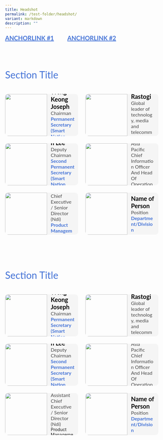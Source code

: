 ```yaml
---
title: Headshot
permalink: /test-folder/headshot/
variant: markdown
description: ""
---
```

<style>
    .iso-template h3 {
        color: #4372D6;
        font-family: Lato;
        font-size: 32px;
        font-style: normal;
        font-weight: 400;
        line-height: normal;
        margin-bottom: 0px;
    }

    .iso-template h4 {
        color: #4372D6;
        font-family: Lato;
        font-size: 26px;
        font-style: normal;
        font-weight: 400;
        line-height: normal;
        margin-bottom: 0px;
    }

    .iso-template h5 {
        color: #4372D6;
        font-family: Lato;
        font-size: 24px;
        font-style: normal;
        font-weight: 400;
        line-height: normal;
        margin-bottom: 0px;
    }

    .iso-template .body-text-regular {
        color: #484848;
        font-family: Lato;
        font-size: 20px;
        font-style: normal;
        font-weight: 400;
        line-height: normal;
    }

    .iso-template .body-text-small {
        color: #484848;
        font-family: Lato;
        font-size: 16px;
        font-style: normal;
        font-weight: 400;
        line-height: normal;
    }

    .iso-template .body-text-bold {
        color: #000;
        font-family: Lato;
        font-size: 20px;
        font-style: normal;
        font-weight: 700;
        line-height: normal;
    }

    .iso-template .body-text-small-bold {
        color: #4372D6;
        font-family: Lato;
        font-size: 16px;
        font-style: normal;
        font-weight: 700;
        line-height: normal;
    }

    .iso-template .anchorlink {
        color: #4372D6;
        font-family: Lato;
        font-size: 20px;
        font-style: normal;
        font-weight: 700;
        line-height: normal;
        text-decoration-line: underline;
    }

    .iso-template .button-default {
        width: auto;
        height: auto;
        padding: 15px 20px;
        border-radius: 8px;
        border: 1px solid #4372D6;
        color: #4372D6;
        font-family: Lato;
        font-size: 16px;
        font-style: normal;
        font-weight: 700;
        line-height: normal;
        text-transform: uppercase;
        cursor: pointer;
        display: inline-block;
    }

    .iso-template .button-blue {
        width: auto;
        height: auto;
        padding: 15px 20px;
        border-radius: 8px;
        border: 1px solid #4372D6;
        color: #fff;
        background-color: #4372D6;
        font-family: Lato;
        font-size: 16px;
        font-style: normal;
        font-weight: 700;
        line-height: normal;
        text-transform: uppercase;
        cursor: pointer;
        display: inline-block;
    }

    .iso-template .button-blue > svg {
        display: inline;
        margin-left: 15px
    }

    @media only screen and (max-width: 768px) {
        .iso-template h3 {
            font-size: 28px;
        }

        .iso-template h4 {
            font-size: 24px;
        }

        .iso-template h5 {
            font-size: 22px;
        }
    }
</style>
<style>
    .headshot-template {
        width: 100%;
        display: flex;
        flex-direction: column;
    }

    .headshot-template .section {
        width: 100%;
        position: relative;
    }

    .headshot-template .section.anchor-links {
        display: flex;
        flex-direction: row;
        text-align: left;
    }

    .headshot-template .section.anchor-links a {
        margin-bottom: 0px;
        margin-right: 44px;
    }

    .headshot-template .section.page-title {
        text-align: left;
        margin: 44px 0px;
    }

    .headshot-template .headshot-item {
        width: calc(50% - 12px);
        height: 138px;
        border-radius: 10px;
        float: left;
        overflow: hidden;
        margin-bottom: 24px;
    }

    .headshot-template .headshot-item:nth-of-type(odd) {
        margin-right: 12px;
    }

    .headshot-template .headshot-item:nth-of-type(even) {
        margin-left: 12px;
    }

    .headshot-template .headshot-item > img {
        width: 138px;
        height: 138px;
        float: left
    }

    .headshot-template .headshot-item .headshot-details {
        width: calc(100% - 138px);
        height: 138px;
        float: left;
        display: flex;
        flex-direction: column;
        position: relative;
        box-sizing: border-box;
        padding: 12px;
        justify-content: center;
        background-color: #f5f5f5;
    }

    .headshot-template .headshot-item .headshot-details .headshot-name {
        width: 100%;
        height: auto;
    }

    .headshot-template .headshot-item .headshot-details .headshot-title {
        width: 100%;
        height: auto;
    }

    .headshot-template .headshot-item .headshot-details .headshot-department {
        width: 100%;
        height: auto;
    }

    @media only screen and (max-width: 768px) {
        .headshot-template .section.anchor-links {
            flex-direction: column;
        }

        .headshot-template .section.anchor-links a {
            margin-bottom: 4px;
            margin-right: 0px;
            width: 100%;
        }

        .headshot-template .section.page-title {
            margin: 47px 0px 32px;
        }

        .headshot-template .headshot-item {
            width: 100%;
            height: auto;
            margin-bottom: 32px;
        }

        .headshot-template .headshot-item:nth-of-type(odd),
        .headshot-template .headshot-item:nth-of-type(even) {
            margin-right: 0px;
            margin-left: 0px;
        }

        .headshot-template .headshot-item > img {
            width: 100%;
            height: auto;
        }

        .headshot-template .headshot-item .headshot-details {
            width: 100%;
            height: auto;
        }
    }
</style>

<div class="iso-template headshot-template">
    <div class="section anchor-links">
        <a class="anchorlink" href="#anchorlink-1">ANCHORLINK #1</a>
        <a class="anchorlink" href="#anchorlink-2">ANCHORLINK #2</a>
    </div>
    <div class="section page-title">
        <h3>Section Title</h3>
    </div>
    <div class="section headshot-items-container">
        <div class="headshot-item">
            <img alt="" src="https://developers.elementor.com/docs/assets/img/elementor-placeholder-image.png">
            <div class="headshot-details">
                <div class="headshot-name">
                    <span class="body-text-bold">Mr Leong Weng Keong Joseph</span>
                </div>
                <div class="headshot-title">
                    <span class="body-text-small">Chairman</span>
                </div>
                <div class="headshot-department">
                    <span class="body-text-small-bold">Permanent Secretary (Smart Nation and Digital Government)</span>
                </div>
            </div>
        </div>
        <div class="headshot-item">
            <img alt="" src="https://developers.elementor.com/docs/assets/img/elementor-placeholder-image.png">
            <div class="headshot-details">
                <div class="headshot-name">
                    <span class="body-text-bold">Ms Vaishali Rastogi</span>
                </div>
                <div class="headshot-title">
                    <span class="body-text-small">Global leader of technology, media and telecommunications business</span>
                </div>
                <div class="headshot-department">
                    <span class="body-text-small-bold">BCG</span>
                </div>
            </div>
        </div>
        <div class="headshot-item">
            <img alt="" src="https://developers.elementor.com/docs/assets/img/elementor-placeholder-image.png">
            <div class="headshot-details">
                <div class="headshot-name">
                    <span class="body-text-bold">Mr Augustin Lee</span>
                </div>
                <div class="headshot-title">
                    <span class="body-text-small">Deputy Chairman</span>
                </div>
                <div class="headshot-department">
                    <span class="body-text-small-bold">Second Permanent Secretary (Smart Nation and Digital Government Group)</span>
                </div>
            </div>
        </div>
        <div class="headshot-item">
            <img alt="" src="https://developers.elementor.com/docs/assets/img/elementor-placeholder-image.png">
            <div class="headshot-details">
                <div class="headshot-name">
                    <span class="body-text-bold">Ms Stacey N. Lacy</span>
                </div>
                <div class="headshot-title">
                    <span class="body-text-small">Asia Pacific Chief Information Officer And Head Of Operations &amp; Technology</span>
                </div>
                <div class="headshot-department">
                    <span class="body-text-small-bold">Citi</span>
                </div>
            </div>
        </div>
        <div class="headshot-item">
            <img alt="" src="https://developers.elementor.com/docs/assets/img/elementor-placeholder-image.png">
            <div class="headshot-details">
                <div class="headshot-name">
                    <span class="body-text-bold">Mr Dominic Chan</span>
                </div>
                <div class="headshot-title">
                    <span class="body-text-small">Assistant Chief Executive / Senior Director (Ndi)</span>
                </div>
                <div class="headshot-department">
                    <span class="body-text-small-bold">Product Management, National Digital Identity (NDI)</span>
                </div>
            </div>
        </div>
        <div class="headshot-item">
            <img alt="" src="https://developers.elementor.com/docs/assets/img/elementor-placeholder-image.png">
            <div class="headshot-details">
                <div class="headshot-name">
                    <span class="body-text-bold">Name of Person</span>
                </div>
                <div class="headshot-title">
                    <span class="body-text-small">Position </span>
                </div>
                <div class="headshot-department">
                    <span class="body-text-small-bold">Department/Division</span>
                </div>
            </div>
        </div>
    </div>
    <div class="section page-title">
        <h3>Section Title</h3>
    </div>
    <div class="section headshot-items-container">
        <div class="headshot-item">
            <img alt="" src="https://developers.elementor.com/docs/assets/img/elementor-placeholder-image.png">
            <div class="headshot-details">
                <div class="headshot-name">
                    <span class="body-text-bold">Mr Leong Weng Keong Joseph</span>
                </div>
                <div class="headshot-title">
                    <span class="body-text-small">Chairman</span>
                </div>
                <div class="headshot-department">
                    <span class="body-text-small-bold">Permanent Secretary (Smart Nation and Digital Government)</span>
                </div>
            </div>
        </div>
        <div class="headshot-item">
            <img alt="" src="https://developers.elementor.com/docs/assets/img/elementor-placeholder-image.png">
            <div class="headshot-details">
                <div class="headshot-name">
                    <span class="body-text-bold">Ms Vaishali Rastogi</span>
                </div>
                <div class="headshot-title">
                    <span class="body-text-small">Global leader of technology, media and telecommunications business</span>
                </div>
                <div class="headshot-department">
                    <span class="body-text-small-bold">BCG</span>
                </div>
            </div>
        </div>
        <div class="headshot-item">
            <img alt="" src="https://developers.elementor.com/docs/assets/img/elementor-placeholder-image.png">
            <div class="headshot-details">
                <div class="headshot-name">
                    <span class="body-text-bold">Mr Augustin Lee</span>
                </div>
                <div class="headshot-title">
                    <span class="body-text-small">Deputy Chairman</span>
                </div>
                <div class="headshot-department">
                    <span class="body-text-small-bold">Second Permanent Secretary (Smart Nation and Digital Government Group)</span>
                </div>
            </div>
        </div>
        <div class="headshot-item">
            <img alt="" src="https://developers.elementor.com/docs/assets/img/elementor-placeholder-image.png">
            <div class="headshot-details">
                <div class="headshot-name">
                    <span class="body-text-bold">Ms Stacey N. Lacy</span>
                </div>
                <div class="headshot-title">
                    <span class="body-text-small">Asia Pacific Chief Information Officer And Head Of Operations &amp; Technology</span>
                </div>
                <div class="headshot-department">
                    <span class="body-text-small-bold">Citi</span>
                </div>
            </div>
        </div>
        <div class="headshot-item">
            <img alt="" src="https://developers.elementor.com/docs/assets/img/elementor-placeholder-image.png">
            <div class="headshot-details">
                <div class="headshot-name">
                    <span class="body-text-bold">Mr Dominic Chan</span>
                </div>
                <div class="headshot-title">
                    <span class="body-text-small">Assistant Chief Executive / Senior Director (Ndi)</span>
                </div>
                <div class="headshot-department">
                    <span class="body-text-small-bold"></span>Product Management, National Digital Identity (NDI)
                </div>
            </div>
        </div>
        <div class="headshot-item">
            <img alt="" src="https://developers.elementor.com/docs/assets/img/elementor-placeholder-image.png">
            <div class="headshot-details">
                <div class="headshot-name">
                    <span class="body-text-bold">Name of Person</span>
                </div>
                <div class="headshot-title">
                    <span class="body-text-small">Position</span> 
                </div>
                <div class="headshot-department">
                    <span class="body-text-small-bold">Department/Division</span>
                </div>
            </div>
        </div>
    </div>
</div>